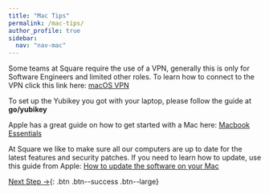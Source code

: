 ```yaml
---
title: "Mac Tips"
permalink: /mac-tips/
author_profile: true
sidebar:
  nav: "nav-mac"
---
```


Some teams at Square require the use of a VPN, generally this is only for Software Engineers and limited other roles. To learn how to connect to the VPN click this link here: [macOS VPN](/mac-vpn/)

To set up the Yubikey you got with your laptop, please follow the guide at __go/yubikey__

Apple has a great guide on how to get started with a Mac here: [Macbook Essentials](https://support.apple.com/guide/macbook-pro/welcome/2020/mac)

At Square we like to make sure all our computers are up to date for the latest features and security patches. If you need to learn how to update, use this guide from Apple: [How to update the software on your Mac](https://support.apple.com/en-au/HT201541)

[Next Step &rarr;](/end/){: .btn .btn--success .btn--large}
